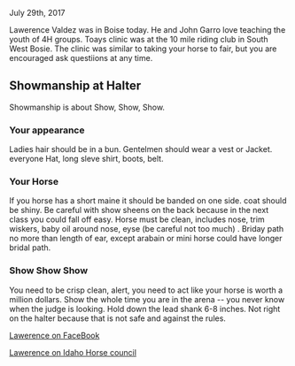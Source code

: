 
July 29th, 2017

Lawerence Valdez was in Boise today.  He and John Garro love teaching the youth of 4H groups.  Toays clinic was at the 10 mile riding club in South West Bosie.   The clinic was similar to taking your horse to fair, but you are encouraged ask questiions at any time.

## Showmanship at Halter 

Showmanship is about Show, Show, Show.   

### Your appearance

Ladies hair should be in a bun.  Gentelmen should wear a vest or Jacket.   everyone Hat, long sleve shirt, boots, belt.

### Your Horse

If you horse has a short maine it should be banded on one side.  coat should be shiny.  Be careful with show sheens on the back because in the next class you could fall off easy.   Horse must be clean, includes nose, trim wiskers, baby oil around nose, eyse (be careful not too much) .  Briday path no more than length of ear, except arabain or mini horse could have longer bridal path.  

###  Show Show Show

You need to be crisp clean, alert, you need to act like your horse is worth a million dollars.   Show the whole time you are in the arena -- you never know when the judge is looking.    Hold down the lead shank 6-8 inches.  Not right on the halter because that is not safe and against the rules.


[Lawerence on FaceBook](https://www.facebook.com/LVhorsemanship/)

[Lawerence on Idaho Horse council](http://idahohorsecouncil.com/?p=2226)
